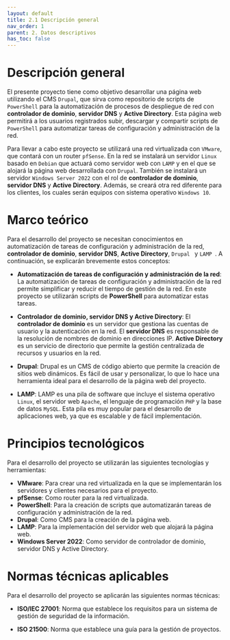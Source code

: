 ```yaml
---
layout: default
title: 2.1 Descripción general
nav_order: 1
parent: 2. Datos descriptivos
has_toc: false
---
```


# Descripción general

El presente proyecto tiene como objetivo desarrollar una página web utilizando el CMS `Drupal`, que sirva como repositorio de scripts de  `PowerShell` para la automatización de procesos de despliegue de red con **controlador de dominio**, **servidor DNS** y **Active Directory**. Esta página web permitirá a los usuarios registrados subir, descargar y compartir scripts de `PowerShell` para automatizar tareas de configuración y administración de la red.

Para llevar a cabo este proyecto se utilizará una red virtualizada con `VMware`, que contará con un router `pfSense`. En la red se instalará un servidor `Linux` basado en `Debian` que actuará como servidor web con `LAMP` y en el que se alojará la página web desarrollada con `Drupal`. También se instalará un servidor `Windows Server 2022` con el rol de **controlador de dominio**, **servidor DNS** y **Active Directory**. Además, se creará otra red diferente para los clientes, los cuales serán equipos con sistema operativo `Windows 10`.


# Marco teórico

Para el desarrollo del proyecto se necesitan conocimientos en automatización de tareas de configuración y administración de la red, **controlador de dominio**, **servidor DNS**, **Active Directory**, `Drupal ` y `LAMP `. A continuación, se explicarán brevemente estos conceptos:

-	**Automatización de tareas de configuración y administración de la red**: La automatización de tareas de configuración y administración de la red permite simplificar y reducir el tiempo de gestión de la red. En este proyecto se utilizarán scripts de **PowerShell** para automatizar estas tareas.

-	**Controlador de dominio, servidor DNS y Active Directory**: El **controlador de dominio** es un servidor que gestiona las cuentas de usuario y la autenticación en la red. El **servidor DNS** es responsable de la resolución de nombres de dominio en direcciones IP. **Active Directory** es un servicio de directorio que permite la gestión centralizada de recursos y usuarios en la red.

-	**Drupal**: Drupal es un CMS de código abierto que permite la creación de sitios web dinámicos. Es fácil de usar y personalizar, lo que lo hace una herramienta ideal para el desarrollo de la página web del proyecto.

-	**LAMP**: LAMP es una pila de software que incluye el sistema operativo `Linux`, el servidor web `Apache`, el lenguaje de programación `PHP` y la base de datos `MySQL`. Esta pila es muy popular para el desarrollo de aplicaciones web, ya que es escalable y de fácil implementación.


# Principios tecnológicos

Para el desarrollo del proyecto se utilizarán las siguientes tecnologías y herramientas:
-	**VMware**: Para crear una red virtualizada en la que se implementarán los servidores y clientes necesarios para el proyecto.
-	**pfSense**: Como router para la red virtualizada.
-	**PowerShell**: Para la creación de scripts que automatizarán tareas de configuración y administración de la red.
-	**Drupal**: Como CMS para la creación de la página web.
-	**LAMP**: Para la implementación del servidor web que alojará la página web.
-	**Windows Server 2022**: Como servidor de controlador de dominio, servidor DNS y Active Directory.

# Normas técnicas aplicables

Para el desarrollo del proyecto se aplicarán las siguientes normas técnicas:

-	**ISO/IEC 27001**: Norma que establece los requisitos para un sistema de gestión de seguridad de la información.

-	**ISO 21500**: Norma que establece una guía para la gestión de proyectos.

